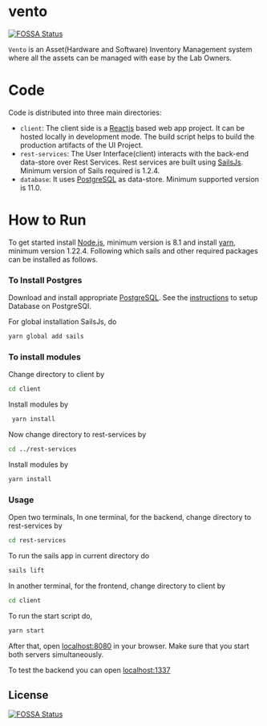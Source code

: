 # vento 
[![FOSSA Status](https://app.fossa.io/api/projects/git%2Bgithub.com%2Fatapas%2Fvento.svg?type=shield)](https://app.fossa.io/projects/git%2Bgithub.com%2Fatapas%2Fvento?ref=badge_shield)

`Vento` is an Asset(Hardware and Software) Inventory Management system where all the assets can be managed with ease by the Lab Owners.

# Code
Code is distributed into three main directories:

- `client`: The client side is a [Reactjs](https://reactjs.org/) based web app project. It can be hosted locally in development mode. The build script helps to build the production artifacts of the UI Project.
- `rest-services`: The User Interface(client) interacts with the back-end data-store over Rest Services. Rest services are built using [SailsJs](https://sailsjs.com/). Minimum version of Sails required is 1.2.4.
- `database`: It uses [PostgreSQL](https://www.postgresql.org/) as data-store. Minimum supported version is 11.0.

# How to Run

To get started install [Node.js](https://nodejs.org/en/download/), minimum version is 8.1 and install [yarn](https://classic.yarnpkg.com/en/docs/install#windows-stable), minimum version 1.22.4. Following which sails and other required packages can be installed as follows.

### To Install Postgres 
Download and install appropriate [PostgreSQL](https://www.postgresql.org/download/).
See the [instructions](database/scripts/README.md) to setup Database on PostgreSQl.

For global installation SailsJs, do
```bash
yarn global add sails
```

### To install modules
Change directory to client by
```bash 
cd client 
```
Install modules by
```bash
 yarn install
```
Now change directory to rest-services by
```bash
cd ../rest-services
```
Install modules by
```bash
yarn install
```

### Usage
Open two terminals,
In one terminal, for the backend,
change directory to rest-services by
```bash
cd rest-services
```
To run the sails app in current directory do
```bash
sails lift
``` 
In another terminal, for the frontend,
change directory to client by
```bash
cd client
```
To run the start script do,
```bash
yarn start
```
After that, open [localhost:8080](http://localhost:8080) in your browser. 
Make sure that you start both servers simultaneously.

To test the backend you can open [localhost:1337](http://localhost:1337)


## License
[![FOSSA Status](https://app.fossa.io/api/projects/git%2Bgithub.com%2Fatapas%2Fvento.svg?type=large)](https://app.fossa.io/projects/git%2Bgithub.com%2Fatapas%2Fvento?ref=badge_large)